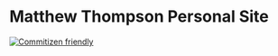 # Matthew Thompson Personal Site

[![Commitizen friendly](https://img.shields.io/badge/commitizen-friendly-brightgreen.svg)](http://commitizen.github.io/cz-cli/)
